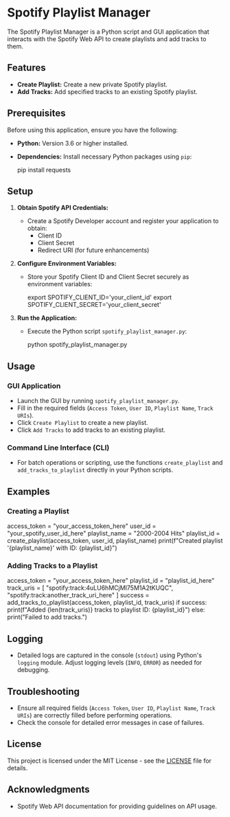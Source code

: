 # Spotify Playlist Manager

The Spotify Playlist Manager is a Python script and GUI application that interacts with the Spotify Web API to create playlists and add tracks to them.

## Features

- **Create Playlist:** Create a new private Spotify playlist.
- **Add Tracks:** Add specified tracks to an existing Spotify playlist.

## Prerequisites

Before using this application, ensure you have the following:

- **Python:** Version 3.6 or higher installed.
- **Dependencies:** Install necessary Python packages using `pip`:

  pip install requests  

## Setup

1. **Obtain Spotify API Credentials:**
   - Create a Spotify Developer account and register your application to obtain:
     - Client ID
     - Client Secret
     - Redirect URI (for future enhancements)

2. **Configure Environment Variables:**
   - Store your Spotify Client ID and Client Secret securely as environment variables:
   
     export SPOTIFY_CLIENT_ID='your_client_id'
     export SPOTIFY_CLIENT_SECRET='your_client_secret'

3. **Run the Application:**
   - Execute the Python script `spotify_playlist_manager.py`:
   
     python spotify_playlist_manager.py     

## Usage

### GUI Application

- Launch the GUI by running `spotify_playlist_manager.py`.
- Fill in the required fields (`Access Token`, `User ID`, `Playlist Name`, `Track URIs`).
- Click `Create Playlist` to create a new playlist.
- Click `Add Tracks` to add tracks to an existing playlist.

### Command Line Interface (CLI)

- For batch operations or scripting, use the functions `create_playlist` and `add_tracks_to_playlist` directly in your Python scripts.

## Examples

### Creating a Playlist

access_token = "your_access_token_here"
user_id = "your_spotify_user_id_here"
playlist_name = "2000-2004 Hits"
playlist_id = create_playlist(access_token, user_id, playlist_name)
print(f"Created playlist '{playlist_name}' with ID: {playlist_id}")

### Adding Tracks to a Playlist

access_token = "your_access_token_here"
playlist_id = "playlist_id_here"
track_uris = [
    "spotify:track:4uLU6hMCjMI75M1A2tKUQC",
    "spotify:track:another_track_uri_here"
]
success = add_tracks_to_playlist(access_token, playlist_id, track_uris)
if success:
    print(f"Added {len(track_uris)} tracks to playlist ID: {playlist_id}")
else:
    print("Failed to add tracks.")

## Logging

- Detailed logs are captured in the console (`stdout`) using Python's `logging` module. Adjust logging levels (`INFO`, `ERROR`) as needed for debugging.

## Troubleshooting

- Ensure all required fields (`Access Token`, `User ID`, `Playlist Name`, `Track URIs`) are correctly filled before performing operations.
- Check the console for detailed error messages in case of failures.

## License

This project is licensed under the MIT License - see the [LICENSE](LICENSE) file for details.

## Acknowledgments

- Spotify Web API documentation for providing guidelines on API usage.

